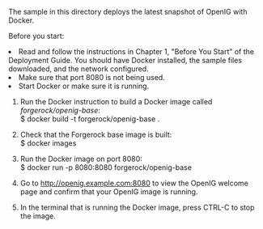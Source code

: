 The sample in this directory deploys the latest snapshot of OpenIG with Docker.

Before you start:
  <li>Read and follow the instructions in Chapter 1, "Before You Start" of the Deployment Guide. You should have Docker installed, the sample files downloaded, and the network configured.</li>
  <li>Make sure that port 8080 is not being used.</li>
  <li>Start Docker or make sure it is running.</li>

  1. Run the Docker instruction to build a Docker image called <i>forgerock/openig-base</i>:<br>
    $ docker build -t forgerock/openig-base .

  2. Check that the Forgerock base image is built:<br>
    $ docker images<br>

  3. Run the Docker image on port 8080:<br>
    $ docker run -p 8080:8080 forgerock/openig-base
  
  4. Go to http://openig.example.com:8080 to view the OpenIG welcome page and confirm that your OpenIG image is running.
  
  5. In the terminal that is running the Docker image, press CTRL-C to stop the image.

